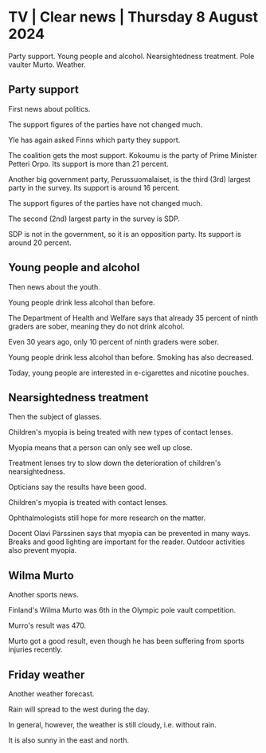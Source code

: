 # TV \| Clear news \| Thursday 8 August 2024

Party support. Young people and alcohol. Nearsightedness treatment. Pole vaulter Murto. Weather.

## Party support

First news about politics.

The support figures of the parties have not changed much.

Yle has again asked Finns which party they support.

The coalition gets the most support. Kokoumu is the party of Prime Minister Petteri Orpo. Its support is more than 21 percent.

Another big government party, Perussuomalaiset, is the third (3rd) largest party in the survey. Its support is around 16 percent.

The support figures of the parties have not changed much.

The second (2nd) largest party in the survey is SDP.

SDP is not in the government, so it is an opposition party. Its support is around 20 percent.

## Young people and alcohol

Then news about the youth.

Young people drink less alcohol than before.

The Department of Health and Welfare says that already 35 percent of ninth graders are sober, meaning they do not drink alcohol.

Even 30 years ago, only 10 percent of ninth graders were sober.

Young people drink less alcohol than before. Smoking has also decreased.

Today, young people are interested in e-cigarettes and nicotine pouches.

## Nearsightedness treatment

Then the subject of glasses.

Children's myopia is being treated with new types of contact lenses.

Myopia means that a person can only see well up close.

Treatment lenses try to slow down the deterioration of children's nearsightedness.

Opticians say the results have been good.

Children's myopia is treated with contact lenses.

Ophthalmologists still hope for more research on the matter.

Docent Olavi Pärssinen says that myopia can be prevented in many ways. Breaks and good lighting are important for the reader. Outdoor activities also prevent myopia.

## Wilma Murto

Another sports news.

Finland's Wilma Murto was 6th in the Olympic pole vault competition.

Murro's result was 470.

Murto got a good result, even though he has been suffering from sports injuries recently.

## Friday weather

Another weather forecast.

Rain will spread to the west during the day.

In general, however, the weather is still cloudy, i.e. without rain.

It is also sunny in the east and north.

